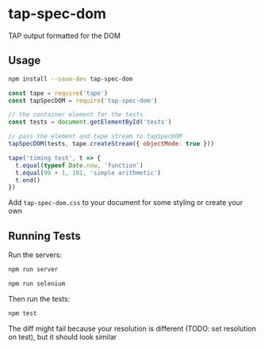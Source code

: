 # tap-spec-dom

TAP output formatted for the DOM

## Usage

```bash
npm install --save-dev tap-spec-dom
```

```javascript
const tape = require('tape')
const tapSpecDOM = require('tap-spec-dom')

// the container element for the tests
const tests = document.getElementById('tests')

// pass the element and tape stream to tapSpecDOM
tapSpecDOM(tests, tape.createStream({ objectMode: true })) 

tape('timing test', t => {
  t.equal(typeof Date.now, 'function')
  t.equal(99 + 1, 101, 'simple arithmetic')
  t.end()
})
```

Add `tap-spec-dom.css` to your document for some styling or create your own

## Running Tests

Run the servers:

```bash
npm run server
```

```bash
npm run selenium
```

Then run the tests:

```bash
npm test
```

The diff might fail because your resolution is different (TODO: set resolution on test), but it should look similar
